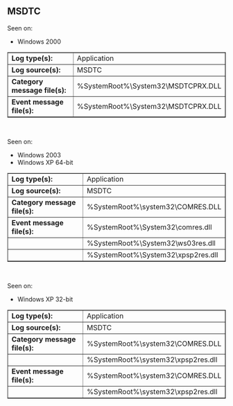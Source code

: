 ## MSDTC

Seen on:
* Windows 2000

<table border="1" class="docutils">
  <tbody>
    <tr>
      <td><b>Log type(s):</b></td>
      <td>Application</td>
    </tr>
    <tr>
      <td><b>Log source(s):</b></td>
      <td>MSDTC</td>
    </tr>
    <tr>
      <td><b>Category message file(s):</b></td>
      <td>%SystemRoot%\System32\MSDTCPRX.DLL</td>
    </tr>
    <tr>
      <td><b>Event message file(s):</b></td>
      <td>%SystemRoot%\System32\MSDTCPRX.DLL</td>
    </tr>
  </tbody>
</table>

&nbsp;

Seen on:
* Windows 2003
* Windows XP 64-bit

<table border="1" class="docutils">
  <tbody>
    <tr>
      <td><b>Log type(s):</b></td>
      <td>Application</td>
    </tr>
    <tr>
      <td><b>Log source(s):</b></td>
      <td>MSDTC</td>
    </tr>
    <tr>
      <td><b>Category message file(s):</b></td>
      <td>%SystemRoot%\system32\COMRES.DLL</td>
    </tr>
    <tr>
      <td><b>Event message file(s):</b></td>
      <td>%SystemRoot%\System32\comres.dll</td>
    </tr>
    <tr>
      <td>&nbsp;</td>
      <td>%SystemRoot%\System32\ws03res.dll</td>
    </tr>
    <tr>
      <td>&nbsp;</td>
      <td>%SystemRoot%\System32\xpsp2res.dll</td>
    </tr>
  </tbody>
</table>

&nbsp;

Seen on:
* Windows XP 32-bit

<table border="1" class="docutils">
  <tbody>
    <tr>
      <td><b>Log type(s):</b></td>
      <td>Application</td>
    </tr>
    <tr>
      <td><b>Log source(s):</b></td>
      <td>MSDTC</td>
    </tr>
    <tr>
      <td><b>Category message file(s):</b></td>
      <td>%SystemRoot%\system32\COMRES.DLL</td>
    </tr>
    <tr>
      <td>&nbsp;</td>
      <td>%SystemRoot%\system32\xpsp2res.dll</td>
    </tr>
    <tr>
      <td><b>Event message file(s):</b></td>
      <td>%SystemRoot%\system32\COMRES.DLL</td>
    </tr>
    <tr>
      <td>&nbsp;</td>
      <td>%SystemRoot%\system32\xpsp2res.dll</td>
    </tr>
  </tbody>
</table>

&nbsp;

